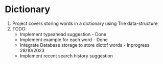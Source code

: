 # Dictionary
1. Project covers storing words in a dictionary using Trie data-structure
2. TODO:
    - Implement typeahead suggestion - Done
    - Implement example for each word - Done
    - Integrate Database  storage to store dictof words - Inprogress 28/10/2023
    - Implement recent search history suggestion 



